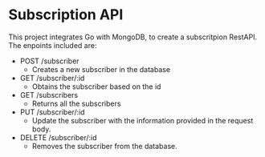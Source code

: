 # Subscription API

This project integrates Go with MongoDB, to create a subscritpion RestAPI. The enpoints included are:

* POST /subscriber
    * Creates a new subscriber in the database
*	GET /subscriber/:id
    * Obtains the subscriber based on the id
*	GET /subscribers
    * Returns all the subscribers
*	PUT /subscriber/:id
    * Update the subscriber with the information provided in the request body.
*	DELETE /subscriber/:id
    * Removes the subscriber from the database.
